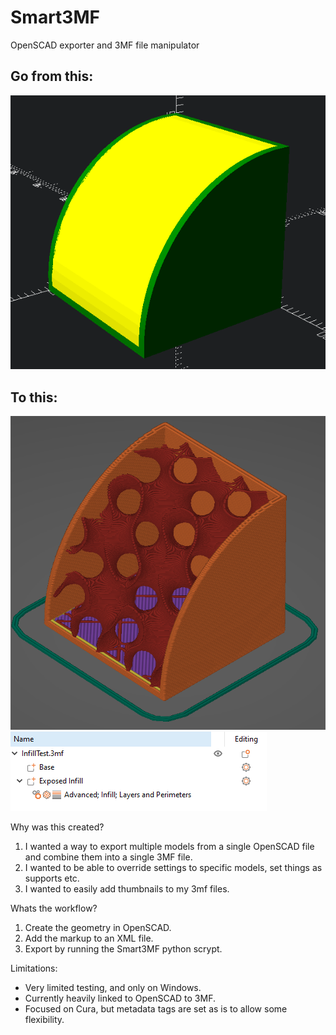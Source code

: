 # Smart3MF
OpenSCAD exporter and 3MF file manipulator

## Go from this:
![Quick render in OpenSCAD](/OpenSCAD.PNG)

## To this:
![Screenshot inside PrusaSlicer with a single object showing exposed infill](/Prusa1.PNG)
![Screenshot inside PrusaSlicer showing objects and settings](/Prusa2.PNG)

Why was this created?
1) I wanted a way to export multiple models from a single OpenSCAD file and combine them into a single 3MF file. 
2) I wanted to be able to override settings to specific models, set things as supports etc.
3) I wanted to easily add thumbnails to my 3mf files.

Whats the workflow?
1) Create the geometry in OpenSCAD.
2) Add the markup to an XML file.
3) Export by running the Smart3MF python scrypt.

Limitations:
- Very limited testing, and only on Windows.
- Currently heavily linked to OpenSCAD to 3MF.
- Focused on Cura, but metadata tags are set as is to allow some flexibility.
